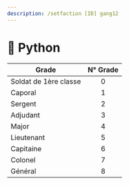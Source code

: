 ```yaml
---
description: /setfaction [ID] gang12
---
```


# 🐍 Python

| Grade                 | N° Grade |
| --------------------- | :------: |
| Soldat de 1ère classe |     0    |
| Caporal               |     1    |
| Sergent               |     2    |
| Adjudant              |     3    |
| Major                 |     4    |
| Lieutenant            |     5    |
| Capitaine             |     6    |
| Colonel               |     7    |
| Général               |     8    |
